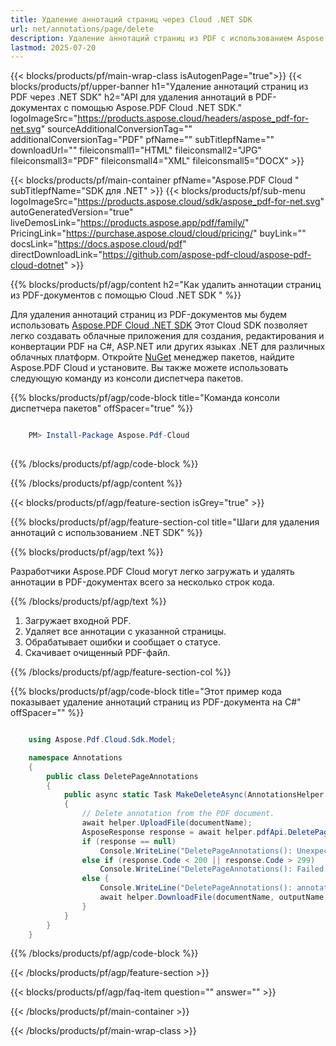 ```yaml
---
title: Удаление аннотаций страниц через Cloud .NET SDK
url: net/annotations/page/delete
description: Удаление аннотаций страниц из PDF с использованием Aspose.PDF Cloud SDK для .NET.
lastmod: 2025-07-20
---
```


{{< blocks/products/pf/main-wrap-class isAutogenPage="true">}}
{{< blocks/products/pf/upper-banner h1="Удаление аннотаций страниц из PDF через .NET SDK" h2="API для удаления аннотаций в PDF-документах с помощью Aspose.PDF Cloud .NET SDK." logoImageSrc="https://products.aspose.cloud/headers/aspose_pdf-for-net.svg" sourceAdditionalConversionTag="" additionalConversionTag="PDF" pfName="" subTitlepfName="" downloadUrl="" fileiconsmall1="HTML" fileiconsmall2="JPG" fileiconsmall3="PDF" fileiconsmall4="XML" fileiconsmall5="DOCX" >}}

{{< blocks/products/pf/main-container pfName="Aspose.PDF Cloud " subTitlepfName="SDK для .NET" >}}
{{< blocks/products/pf/sub-menu logoImageSrc="https://products.aspose.cloud/sdk/aspose_pdf-for-net.svg"
autoGeneratedVersion="true"
liveDemosLink="https://products.aspose.app/pdf/family/" PricingLink="https://purchase.aspose.cloud/cloud/pricing/" buyLink="" docsLink="https://docs.aspose.cloud/pdf"  directDownloadLink="https://github.com/aspose-pdf-cloud/aspose-pdf-cloud-dotnet" >}}

{{% blocks/products/pf/agp/content h2="Как удалить аннотации страниц из PDF-документов с помощью Cloud .NET SDK " %}}

Для удаления аннотаций страниц из PDF-документов мы будем использовать
[Aspose.PDF Cloud .NET SDK](https://products.aspose.cloud/pdf/net/)
Этот Cloud SDK позволяет легко создавать облачные приложения для создания, редактирования и конвертации PDF на C#, ASP.NET или других языках .NET для различных облачных платформ. Откройте
[NuGet](https://www.nuget.org/packages/Aspose.Pdf-Cloud)
менеджер пакетов, найдите
Aspose.PDF Cloud
и установите. Вы также можете использовать следующую команду из консоли диспетчера пакетов.

{{% blocks/products/pf/agp/code-block title="Команда консоли диспетчера пакетов" offSpacer="true" %}}

```powershell

    PM> Install-Package Aspose.Pdf-Cloud
     
```

{{% /blocks/products/pf/agp/code-block %}}

{{% /blocks/products/pf/agp/content %}}

{{< blocks/products/pf/agp/feature-section isGrey="true" >}}

{{% blocks/products/pf/agp/feature-section-col title="Шаги для удаления аннотаций с использованием .NET SDK" %}}

{{% blocks/products/pf/agp/text %}}

Разработчики Aspose.PDF Cloud могут легко загружать и удалять аннотации в PDF-документах всего за несколько строк кода.

{{% /blocks/products/pf/agp/text %}}

1. Загружает входной PDF.
1. Удаляет все аннотации с указанной страницы.
1. Обрабатывает ошибки и сообщает о статусе.
1. Скачивает очищенный PDF-файл.

{{% /blocks/products/pf/agp/feature-section-col %}}

{{% blocks/products/pf/agp/code-block title="Этот пример кода показывает удаление аннотаций страниц из PDF-документа на C#" offSpacer="" %}}

```cs

    using Aspose.Pdf.Cloud.Sdk.Model;

    namespace Annotations
    {
        public class DeletePageAnnotations
        {
            public async static Task MakeDeleteAsync(AnnotationsHelper helper, string documentName, int pageNumber, string outputName, string remoteFolder)
            {
                // Delete annotation from the PDF document.
                await helper.UploadFile(documentName);
                AsposeResponse response = await helper.pdfApi.DeletePageAnnotationsAsync(documentName, pageNumber, folder: remoteFolder);
                if (response == null)
                    Console.WriteLine("DeletePageAnnotations(): Unexpected error!");
                else if (response.Code < 200 || response.Code > 299)
                    Console.WriteLine("DeletePageAnnotations(): Failed to delete annotation from the document.");
                else {
                    Console.WriteLine("DeletePageAnnotations(): annotations on page '{0}' deleted from the document '{1}.", pageNumber, documentName);
                    await helper.DownloadFile(documentName, outputName, "del_page_annotations_");
                }
            }
        }
    }
```

{{% /blocks/products/pf/agp/code-block %}}

{{< /blocks/products/pf/agp/feature-section >}}

{{< blocks/products/pf/agp/faq-item question="" answer="" >}}

{{< /blocks/products/pf/main-container >}}

{{< /blocks/products/pf/main-wrap-class >}}

